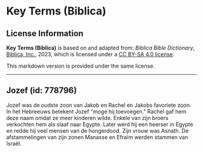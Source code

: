 # Key Terms (Biblica)

## License Information

**Key Terms (Biblica)** is based on and adapted from: _Biblica Bible Dictionary_, [Biblica, Inc.](https://www.biblica.com/), 2023, which is licensed under a [CC BY-SA 4.0 license](https://creativecommons.org/licenses/by-sa/4.0/legalcode.en).

This markdown version is provided under the same license.



--------------------------------

## Jozef (id: 778796)

Jozef was de oudste zoon van Jakob en Rachel en Jakobs favoriete zoon. In het Hebreeuws betekent Jozef "moge hij toevoegen." Rachel gaf hem deze naam omdat ze meer kinderen wilde. Enkele van zijn broers verkochten hem als slaaf naar Egypte. Later werd hij een heerser in Egypte en redde hij veel mensen van de hongerdood. Zijn vrouw was Asnath. De afstammelingen van zijn zonen Manasse en Efraïm werden stammen van Israël.


